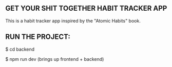 ## GET YOUR SHIT TOGETHER HABIT TRACKER APP

This is a habit tracker app inspired by the "Atomic Habits" book.

## RUN THE PROJECT: 
$ cd backend

$ npm run dev (brings up frontend + backend)
